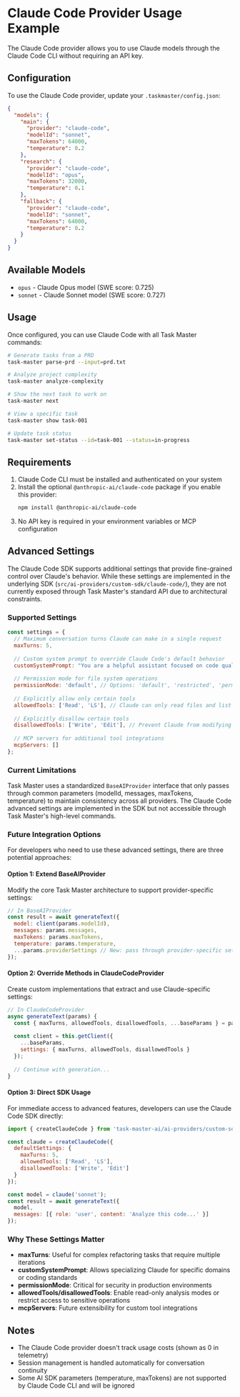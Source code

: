 # Claude Code Provider Usage Example

The Claude Code provider allows you to use Claude models through the Claude Code CLI without requiring an API key.

## Configuration

To use the Claude Code provider, update your `.taskmaster/config.json`:

```json
{
  "models": {
    "main": {
      "provider": "claude-code",
      "modelId": "sonnet",
      "maxTokens": 64000,
      "temperature": 0.2
    },
    "research": {
      "provider": "claude-code",
      "modelId": "opus",
      "maxTokens": 32000,
      "temperature": 0.1
    },
    "fallback": {
      "provider": "claude-code",
      "modelId": "sonnet",
      "maxTokens": 64000,
      "temperature": 0.2
    }
  }
}
```

## Available Models

- `opus` - Claude Opus model (SWE score: 0.725)
- `sonnet` - Claude Sonnet model (SWE score: 0.727)

## Usage

Once configured, you can use Claude Code with all Task Master commands:

```bash
# Generate tasks from a PRD
task-master parse-prd --input=prd.txt

# Analyze project complexity
task-master analyze-complexity

# Show the next task to work on
task-master next

# View a specific task
task-master show task-001

# Update task status
task-master set-status --id=task-001 --status=in-progress
```

## Requirements

1. Claude Code CLI must be installed and authenticated on your system
2. Install the optional `@anthropic-ai/claude-code` package if you enable this provider:
   ```bash
   npm install @anthropic-ai/claude-code
   ```
3. No API key is required in your environment variables or MCP configuration

## Advanced Settings

The Claude Code SDK supports additional settings that provide fine-grained control over Claude's behavior. While these settings are implemented in the underlying SDK (`src/ai-providers/custom-sdk/claude-code/`), they are not currently exposed through Task Master's standard API due to architectural constraints.

### Supported Settings

```javascript
const settings = {
  // Maximum conversation turns Claude can make in a single request
  maxTurns: 5,
  
  // Custom system prompt to override Claude Code's default behavior
  customSystemPrompt: "You are a helpful assistant focused on code quality",
  
  // Permission mode for file system operations
  permissionMode: 'default', // Options: 'default', 'restricted', 'permissive'
  
  // Explicitly allow only certain tools
  allowedTools: ['Read', 'LS'], // Claude can only read files and list directories
  
  // Explicitly disallow certain tools
  disallowedTools: ['Write', 'Edit'], // Prevent Claude from modifying files
  
  // MCP servers for additional tool integrations
  mcpServers: []
};
```

### Current Limitations

Task Master uses a standardized `BaseAIProvider` interface that only passes through common parameters (modelId, messages, maxTokens, temperature) to maintain consistency across all providers. The Claude Code advanced settings are implemented in the SDK but not accessible through Task Master's high-level commands.

### Future Integration Options

For developers who need to use these advanced settings, there are three potential approaches:

#### Option 1: Extend BaseAIProvider
Modify the core Task Master architecture to support provider-specific settings:

```javascript
// In BaseAIProvider
const result = await generateText({
  model: client(params.modelId),
  messages: params.messages,
  maxTokens: params.maxTokens,
  temperature: params.temperature,
  ...params.providerSettings // New: pass through provider-specific settings
});
```

#### Option 2: Override Methods in ClaudeCodeProvider
Create custom implementations that extract and use Claude-specific settings:

```javascript
// In ClaudeCodeProvider
async generateText(params) {
  const { maxTurns, allowedTools, disallowedTools, ...baseParams } = params;
  
  const client = this.getClient({
    ...baseParams,
    settings: { maxTurns, allowedTools, disallowedTools }
  });
  
  // Continue with generation...
}
```

#### Option 3: Direct SDK Usage
For immediate access to advanced features, developers can use the Claude Code SDK directly:

```javascript
import { createClaudeCode } from 'task-master-ai/ai-providers/custom-sdk/claude-code';

const claude = createClaudeCode({
  defaultSettings: {
    maxTurns: 5,
    allowedTools: ['Read', 'LS'],
    disallowedTools: ['Write', 'Edit']
  }
});

const model = claude('sonnet');
const result = await generateText({
  model,
  messages: [{ role: 'user', content: 'Analyze this code...' }]
});
```

### Why These Settings Matter

- **maxTurns**: Useful for complex refactoring tasks that require multiple iterations
- **customSystemPrompt**: Allows specializing Claude for specific domains or coding standards
- **permissionMode**: Critical for security in production environments
- **allowedTools/disallowedTools**: Enable read-only analysis modes or restrict access to sensitive operations
- **mcpServers**: Future extensibility for custom tool integrations

## Notes

- The Claude Code provider doesn't track usage costs (shown as 0 in telemetry)
- Session management is handled automatically for conversation continuity
- Some AI SDK parameters (temperature, maxTokens) are not supported by Claude Code CLI and will be ignored